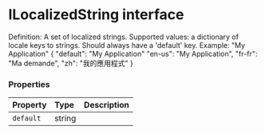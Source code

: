# ILocalizedString interface



Definition: A set of localized strings. 
Supported values: a dictionary of locale keys to strings. Should always have a 'default' key. 
Example: "My Application" 
{ 
"default": "My Application" 
"en-us": "My Application", 
"fr-fr": "Ma demande", 
"zh": "我的應用程式" 
}




### Properties

| Property	   | Type	| Description|
|:-------------|:-------|:-----------|
|`default`      | string |  |




